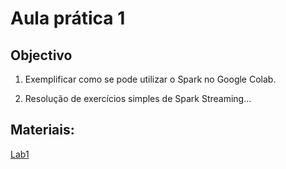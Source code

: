 # Aula prática 1

## Objectivo

1. Exemplificar como se pode utilizar o Spark no Google Colab.

2. Resolução de exercícios simples de Spark Streaming...

## Materiais:

[Lab1](../../lab1/ps2023_lab1.ipynb)

